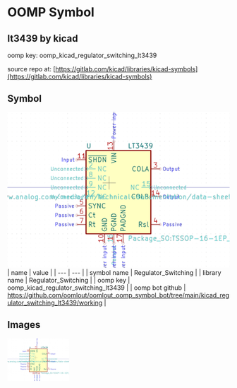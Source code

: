 # OOMP Symbol  
## lt3439  by kicad  
  
oomp key: oomp_kicad_regulator_switching_lt3439  
  
source repo at: [https://gitlab.com/kicad/libraries/kicad-symbols](https://gitlab.com/kicad/libraries/kicad-symbols)  
## Symbol  
  
[![working.png](working_600.png)](working.png)  
| name | value | 
| --- | --- | 
| symbol name | Regulator_Switching | 
| library name | Regulator_Switching | 
| oomp key | oomp_kicad_regulator_switching_lt3439 | 
| oomp bot github | https://github.com/oomlout/oomlout_oomp_symbol_bot/tree/main/kicad_regulator_switching_lt3439/working | 
## Images  
  
[![working.png](working_140.png)](working.png)  
